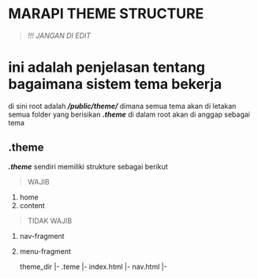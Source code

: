 # MARAPI THEME STRUCTURE
>_!!! JANGAN DI EDIT_
# ini adalah penjelasan tentang bagaimana sistem tema bekerja

di sini root adalah ***/public/theme/*** dimana semua tema akan di letakan
semua folder yang berisikan ***.theme*** di dalam root akan di anggap sebagai tema

## .theme
***.theme*** sendiri memiliki strukture sebagai berikut

> WAJIB
1. home
2. content

> TIDAK WAJIB
1. nav-fragment
2. menu-fragment


    theme_dir |- .teme
            |- index.html
            |- nav.html
            |- 